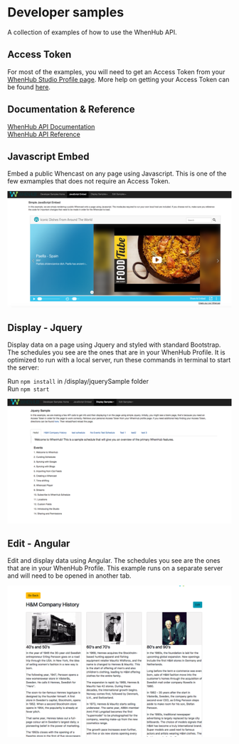 # Developer samples
A collection of examples of how to use the WhenHub API.

## Access Token
For most of the examples, you will need to get an Access Token from your [WhenHub Studio Profile page](https://studio.whenhub.com/account). More help on getting your Access Token can be found [here](https://developer.whenhub.com/docs/api).

## Documentation & Reference
[WhenHub API Documentation](https://developer.whenhub.com/docs)  
[WhenHub API Reference](https://developer.whenhub.com/v1.0/reference)

## Javascript Embed
Embed a public Whencast on any page using Javascript. This is one of the few exmamples that does not require an Access Token. 

![Alt text](/imgs/JSEmbedExample.png?raw=true "JS Embed Example")


## Display - Jquery
Display data on a page using Jquery and styled with standard Bootstrap. The schedules you see are the ones that are in your WhenHub Profile. It is optimized to run with a local server, run these commands in terminal to start the server:  
  
Run `npm install` in  /display/jquerySample folder  
Run `npm start`

![Alt text](/imgs/JqueryExample.png?raw=true "Jquery Example")


## Edit - Angular
Edit and display data using Angular. The schedules you see are the ones that are in your WhenHub Profile. This example runs on a separate server and will need to be opened in another tab.

![Alt text](/imgs/AngularExample.png?raw=true "Angular Example")

